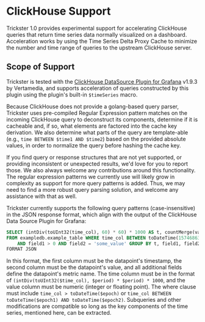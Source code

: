 # ClickHouse Support

Trickster 1.0 provides experimental support for accelerating ClickHouse queries that return time series data normally visualized on a dashboard. Acceleration works by using the Time Series Delta Proxy Cache to minimize the number and time range of queries to the upstream ClickHouse server.

## Scope of Support

Trickster is tested with the [ClickHouse DataSource Plugin for Grafana](https://grafana.com/grafana/plugins/vertamedia-clickhouse-datasource) v1.9.3 by Vertamedia, and supports acceleration of queries constructed by this plugin using the plugin's built-in `$timeSeries` macro.

Because ClickHouse does not provide a golang-based query parser, Trickster uses pre-compiled Regular Expression pattern matches on the incoming ClickHouse query to deconstruct its components, determine if it is cacheable and, if so, what elements are factored into the cache key derivation. We also determine what parts of the query are template-able (e.g., `time BETWEEN $time1 AND $time2`) based on the provided absolute values, in order to normalize the query before hashing the cache key.

If you find query or response structures that are not yet supported, or providing inconsistent or unexpected results, we'd love for you to report those. We also always welcome any contributions around this functionality. The regular expression patterns we currently use will likely grow in complexity as support for more query patterns is added. Thus, we may need to find a more robust query parsing solution, and welcome any assistance with that as well.

Trickster currently supports the following query patterns (case-insensitive) in the JSON response format, which align with the output of the ClickHouse Data Source Plugin for Grafana:

```sql
SELECT (intDiv(toUInt32(time_col), 60) * 60) * 1000 AS t, countMerge(val_col) AS cnt, field1, field2
FROM exampledb.example_table WHERE time_col BETWEEN toDateTime(1574686300) AND toDateTime(1574689900)
	AND field1 > 0 AND field2 = 'some_value' GROUP BY t, field1, field2 ORDER BY t, field1, field2
FORMAT JSON
```

In this format, the first column must be the datapoint's timestamp, the second column must be the datapoint's value, and all additional fields define the datapoint's metric name. The time column must be in the format of `(intDiv(toUInt32($time_col), $period) * $period) * 1000`, and the value column must be numeric (integer or floating point). The where clause must include `time_col > toDateTime($epoch)` or `time_col BETWEEN toDateTime($epoch1) AND toDateTime($epoch2)`. Subqueries and other modifications are compatible so long as the key components of the time series, mentioned here, can be extracted.

